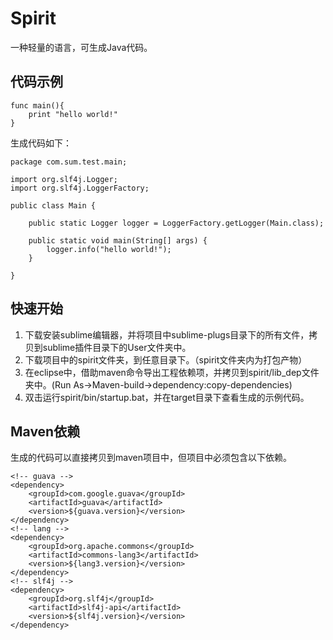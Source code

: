 # Spirit

一种轻量的语言，可生成Java代码。

## 代码示例

```
func main(){
    print "hello world!"
}
```

生成代码如下：

```
package com.sum.test.main;

import org.slf4j.Logger;
import org.slf4j.LoggerFactory;

public class Main {
    
    public static Logger logger = LoggerFactory.getLogger(Main.class);

    public static void main(String[] args) {
        logger.info("hello world!");
    }

}  
```

## 快速开始

1. 下载安装sublime编辑器，并将项目中sublime-plugs目录下的所有文件，拷贝到sublime插件目录下的User文件夹中。
2. 下载项目中的spirit文件夹，到任意目录下。（spirit文件夹内为打包产物）
3. 在eclipse中，借助maven命令导出工程依赖项，并拷贝到spirit/lib_dep文件夹中。(Run As->Maven-build->dependency:copy-dependencies)
4. 双击运行spirit/bin/startup.bat，并在target目录下查看生成的示例代码。

## Maven依赖

生成的代码可以直接拷贝到maven项目中，但项目中必须包含以下依赖。

```
<!-- guava -->
<dependency>
	<groupId>com.google.guava</groupId>
	<artifactId>guava</artifactId>
	<version>${guava.version}</version>
</dependency>
<!-- lang -->
<dependency>
	<groupId>org.apache.commons</groupId>
	<artifactId>commons-lang3</artifactId>
	<version>${lang3.version}</version>
</dependency>
<!-- slf4j -->
<dependency>
	<groupId>org.slf4j</groupId>
	<artifactId>slf4j-api</artifactId>
	<version>${slf4j.version}</version>
</dependency>
```

